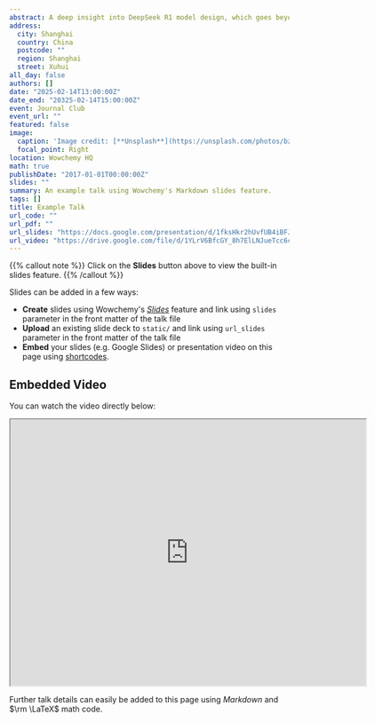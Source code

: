 ```yaml
---
abstract: A deep insight into DeepSeek R1 model design, which goes beyond paper itself. I cover topics including RL vs Search, Reward Design, CoT's essence and its role in reasoning, SFT's role in model's capabilities and so on. 
address:
  city: Shanghai
  country: China
  postcode: ""
  region: Shanghai
  street: Xuhui
all_day: false
authors: []
date: "2025-02-14T13:00:00Z"
date_end: "20325-02-14T15:00:00Z"
event: Journal Club
event_url: ""
featured: false
image:
  caption: 'Image credit: [**Unsplash**](https://unsplash.com/photos/bzdhc5b3Bxs)'
  focal_point: Right
location: Wowchemy HQ
math: true
publishDate: "2017-01-01T00:00:00Z"
slides: ""
summary: An example talk using Wowchemy's Markdown slides feature.
tags: []
title: Example Talk
url_code: ""
url_pdf: ""
url_slides: "https://docs.google.com/presentation/d/1fksHkr2hUvfUB4iBFJ5RqIJnktLdJ55u69btDmo53TU/edit?usp=share_link"
url_video: "https://drive.google.com/file/d/1YLrV6BfcGY_8h7ElLNJueTcc6crruS-T/preview"
---
```


{{% callout note %}}
Click on the **Slides** button above to view the built-in slides feature.
{{% /callout %}}

Slides can be added in a few ways:

- **Create** slides using Wowchemy's [*Slides*](https://docs.google.com/presentation/d/1fksHkr2hUvfUB4iBFJ5RqIJnktLdJ55u69btDmo53TU/edit?usp=share_link) feature and link using `slides` parameter in the front matter of the talk file
- **Upload** an existing slide deck to `static/` and link using `url_slides` parameter in the front matter of the talk file
- **Embed** your slides (e.g. Google Slides) or presentation video on this page using [shortcodes](https://wowchemy.com/docs/writing-markdown-latex/).

## Embedded Video

You can watch the video directly below:

<iframe src="https://drive.google.com/file/d/1YLrV6BfcGY_8h7ElLNJueTcc6crruS-T/preview" width="640" height="480" allow="autoplay"></iframe>

Further talk details can easily be added to this page using *Markdown* and $\rm \LaTeX$ math code.
